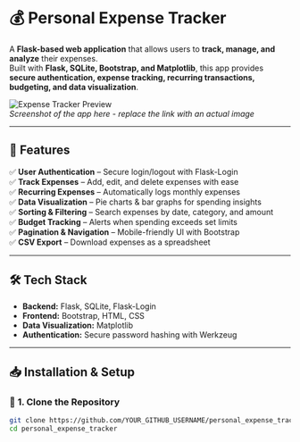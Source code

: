 # 💰 Personal Expense Tracker

A **Flask-based web application** that allows users to **track, manage, and analyze** their expenses.  
Built with **Flask, SQLite, Bootstrap, and Matplotlib**, this app provides **secure authentication, expense tracking, recurring transactions, budgeting, and data visualization**.

![Expense Tracker Preview](https://via.placeholder.com/800x400?text=App+Screenshot)  
*Screenshot of the app here - replace the link with an actual image*

---

## 🚀 **Features**
✅ **User Authentication** – Secure login/logout with Flask-Login  
✅ **Track Expenses** – Add, edit, and delete expenses with ease  
✅ **Recurring Expenses** – Automatically logs monthly expenses  
✅ **Data Visualization** – Pie charts & bar graphs for spending insights  
✅ **Sorting & Filtering** – Search expenses by date, category, and amount  
✅ **Budget Tracking** – Alerts when spending exceeds set limits  
✅ **Pagination & Navigation** – Mobile-friendly UI with Bootstrap  
✅ **CSV Export** – Download expenses as a spreadsheet  

---

## 🛠️ **Tech Stack**
- **Backend:** Flask, SQLite, Flask-Login  
- **Frontend:** Bootstrap, HTML, CSS  
- **Data Visualization:** Matplotlib  
- **Authentication:** Secure password hashing with Werkzeug  

---

## 📥 **Installation & Setup**
### 🔹 **1. Clone the Repository**
```sh
git clone https://github.com/YOUR_GITHUB_USERNAME/personal_expense_tracker.git
cd personal_expense_tracker
